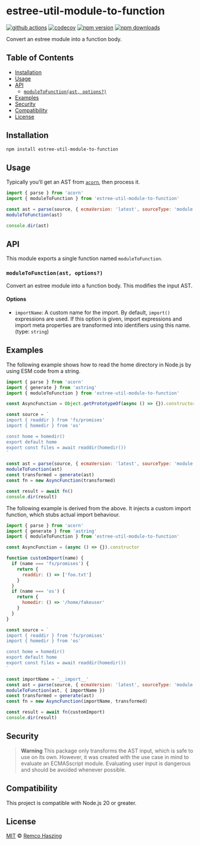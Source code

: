 # estree-util-module-to-function

[![github actions](https://github.com/remcohaszing/estree-util-module-to-function/actions/workflows/ci.yaml/badge.svg)](https://github.com/remcohaszing/estree-util-module-to-function/actions/workflows/ci.yaml)
[![codecov](https://codecov.io/gh/remcohaszing/estree-util-module-to-function/branch/main/graph/badge.svg)](https://codecov.io/gh/remcohaszing/estree-util-module-to-function)
[![npm version](https://img.shields.io/npm/v/estree-util-module-to-function)](https://www.npmjs.com/package/estree-util-module-to-function)
[![npm downloads](https://img.shields.io/npm/dm/estree-util-module-to-function)](https://www.npmjs.com/package/estree-util-module-to-function)

Convert an estree module into a function body.

## Table of Contents

- [Installation](#installation)
- [Usage](#usage)
- [API](#api)
  - [`moduleToFunction(ast, options?)`](#moduletofunctionast-options)
- [Examples](#examples)
- [Security](#security)
- [Compatibility](#compatibility)
- [License](#license)

## Installation

```sh
npm install estree-util-module-to-function
```

## Usage

Typically you’ll get an AST from [`acorn`](https://github.com/acornjs/acorn), then process it.

```js
import { parse } from 'acorn'
import { moduleToFunction } from 'estree-util-module-to-function'

const ast = parse(source, { ecmaVersion: 'latest', sourceType: 'module' })
moduleToFunction(ast)

console.dir(ast)
```

## API

This module exports a single function named `moduleToFunction`.

### `moduleToFunction(ast, options?)`

Convert an estree module into a function body. This modifies the input AST.

#### Options

- `importName`: A custom name for the import. By default, `import()` expressions are used. If this
  option is given, import expressions and import meta properties are transformed into identifiers
  using this name. (type: `string`)

## Examples

The following example shows how to read the home directory in Node.js by using ESM code from a
string.

```js
import { parse } from 'acorn'
import { generate } from 'astring'
import { moduleToFunction } from 'estree-util-module-to-function'

const AsyncFunction = Object.getPrototypeOf(async () => {}).constructor

const source = `
import { readdir } from 'fs/promises'
import { homedir } from 'os'

const home = homedir()
export default home
export const files = await readdir(homedir())
`

const ast = parse(source, { ecmaVersion: 'latest', sourceType: 'module' })
moduleToFunction(ast)
const transformed = generate(ast)
const fn = new AsyncFunction(transformed)

const result = await fn()
console.dir(result)
```

The following example is derived from the above. It injects a custom import function, which stubs
actual import behaviour.

```js
import { parse } from 'acorn'
import { generate } from 'astring'
import { moduleToFunction } from 'estree-util-module-to-function'

const AsyncFunction = (async () => {}).constructor

function customImport(name) {
  if (name === 'fs/promises') {
    return {
      readdir: () => ['foo.txt']
    }
  }
  if (name === 'os') {
    return {
      homedir: () => '/home/fakeuser'
    }
  }
}

const source = `
import { readdir } from 'fs/promises'
import { homedir } from 'os'

const home = homedir()
export default home
export const files = await readdir(homedir())
`

const importName = '__import__'
const ast = parse(source, { ecmaVersion: 'latest', sourceType: 'module' })
moduleToFunction(ast, { importName })
const transformed = generate(ast)
const fn = new AsyncFunction(importName, transformed)

const result = await fn(customImport)
console.dir(result)
```

## Security

> **Warning** This package only transforms the AST input, which is safe to use on its own. However,
> it was created with the use case in mind to evaluate an ECMASscript module. Evaluating user input
> is dangerous and should be avoided whenever possible.

## Compatibility

This project is compatible with Node.js 20 or greater.

## License

[MIT](LICENSE.md) © [Remco Haszing](https://github.com/remcohaszing)
